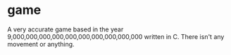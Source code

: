 # game
A very accurate game based in the year 9,000,000,000,000,000,000,000,000,000,000 written in C. There isn't any movement or anything.
